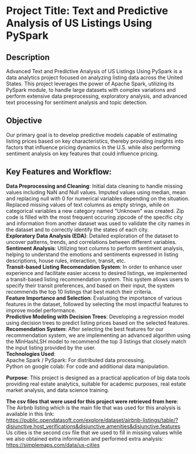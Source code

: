 # Project Title: Text and Predictive Analysis of US Listings Using PySpark

## Description
Advanced Text and Predictive Analysis of US Listings Using PySpark is a data analytics project focused on analyzing listing data across the United States. This project leverages the power of Apache Spark, utilizing its PySpark module, to handle large datasets with complex variations and perform extensive data preprocessing, exploratory analysis, and advanced text processing for sentiment analysis and topic detection.

## Objective
Our primary goal is to develop predictive models capable of estimating listing prices based on key characteristics, thereby providing insights into factors that influence pricing dynamics in the U.S. while also performing sentiment analysis on key features that could influence pricing.

## Key Features and Workflow:  
**Data Preprocessing and Cleaning**: Initial data cleaning to handle missing values including NaN and Null values. Imputed values using median, mean and replacing null with 0 for numerical variables depending on the situation. Replaced missing values of text columns as empty strings, while on categorical variables a new category named "Unknown" was created. Zip code is filled with the most frequent occuring zipcode of the specific city and information from another dataset was used to validate the city names in the dataset and to correctly identify the states of each city.  
**Exploratory Data Analysis (EDA)**: Detailed exploration of the dataset to uncover patterns, trends, and correlations between different variables.  
**Sentiment Analysis**: Utilizing text columns to perform sentiment analysis, helping to understand the emotions and sentiments expressed in listing descriptions, house rules, interaction, transit, etc.  
**Transit-based Listing Recomendation System**: In order to enhance user experience and facilitate easier access to desired listings, we implemented a transit-based listing recommendation system. This system allows users to specify their transit preferences, and based on their input, the system recommends the top 10 listings that best match their criteria.  
**Feature Importance and Selection**: Evaluating the importance of various features in the dataset, followed by selecting the most impactful features to improve model performance.  
**Predictive Modeling with Decision Trees**: Developing a regression model using decision trees to predict listing prices based on the selected features.  
**Recomendation System**: After selecting the best features for our recommendation system, we are implementing an advanced algorithm using the MinHashLSH model to recommend the top 3 listings that closely match the input listing provided by the user.  
**Technologies Used**:  
Apache Spark / PySpark: For distributed data processing.  
Python on google colab: For code and additional data manipulation.  

**Purpose**: This project is designed as a practical application of big data tools providing real estate analytics, suitable for academic purposes, real estate market analysis, and data science training.  
  
**The csv files that were used for this project were retrieved from here**:  
The Airbnb listing which is the main file that was used for this analysis is available in this link: https://public.opendatasoft.com/explore/dataset/airbnb-listings/table/?disjunctive.host_verifications&disjunctive.amenities&disjunctive.features  
Us cities is the second csv file that we used to fill in missing values while we also obtained extra information and performed extra analysis:  https://simplemaps.com/data/us-cities  
